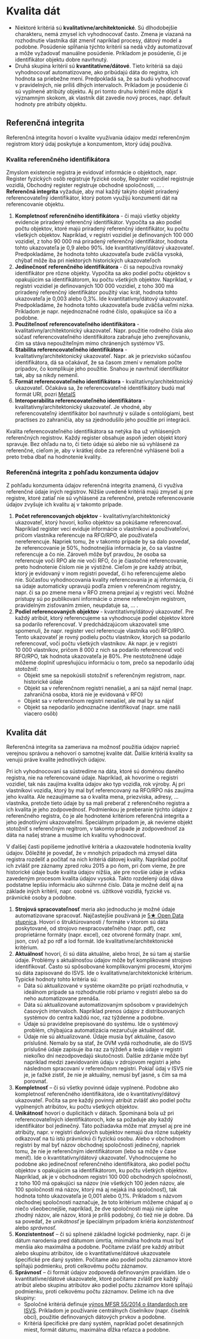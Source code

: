 # Kvalita dát

* Niektoré kritériá sú **kvalitatívne/architektonické**. Sú dlhodobejšie charakteru, nemá zmysel ich vyhodnocovať často. Zmena je viazaná na rozhodnutie vlastníka dát zmeniť napríklad procesy, dátový model a podobne. Posúdenie spĺňania týchto kritérií sa nedá vždy automatizovať a môže vyžadovať manuálne posúdenie. Príkladom je posúdenie, či je identifikátor objektu dobre navrhnutý. 
* Druhá skupina kritérií sú **kvantitatívne/dátové**. Tieto kritériá sa dajú vyhodnocovať automatizovane, ako pribúdajú dáta do registra, ich hodnota sa priebežne mení. Predpokladá sa, že sa budú vyhodnocovať v pravidelných, nie príliš dlhých intervaloch. Príkladom je posúdenie či sú vyplnené atribúty objektu. Aj pri tomto druhu kritérií môže dôjsť k významným skokom, ak vlastník dát zavedie nový proces, napr. default hodnoty pre atribúty objektu.



## Referenčná integrita

Referenčná integrita hovorí o kvalite využívania údajov medzi referenčným registrom ktorý údaj poskytuje a konzumentom, ktorý údaj používa.

### Kvalita referenčného identifikátora

Zmyslom existencie registra je evidovať informácie o objektoch, napr. Register fyzických osôb registruje fyzické osoby, Register vozidiel registruje vozidlá, Obchodný register registruje obchodné spoločnosti, ... . **Referenčná integrita** vyžaduje, aby mal každý takýto objekt priradený referencovateľný identifikátor, ktorý potom využijú konzumenti dát na referencovanie objektu.

1. **Kompletnosť referenčného identifikátora** - či majú všetky objekty evidencie priradený referenčný identifikátor. Vypočíta sa ako podiel počtu objektov, ktoré majú priradený referenčný identifikátor, ku počtu všetkých objektov. Napríklad, v registri vozidiel je definovaných 100 000 vozidiel, z toho 90 000 má priradený referenčný identifikátor, hodnota tohto ukazovateľa je 0,9 alebo 90%. Ide kvantitatívny/dátový ukazovateľ. Predpokladáme, že hodnota tohto ukazovateľa bude zväčša vysoká, chýbať môže iba pri niektorých historických ukazovateľoch
1. **Jedinečnosť referenčného identifikátora** - či sa nepoužíva rovnaký identifikátor pre rôzne objekty. Vypočíta sa ako podiel počtu objektov s opakujúcim sa identifikátorom, ku počtu všetkých objektov. Napríklad, v registri vozidiel je definovaných 100 000 vozidiel, z toho 300 má priradený referenčný identifikátor použitý viac krát, hodnota tohto ukazovateľa je 0,003 alebo 0,3%. Ide kvantitatívny/dátový ukazovateľ. Predpokladáme, že hodnota tohto ukazovateľa bude zväčša veľmi nízka. Príkladom je napr. nejednoznačné rodné číslo, opakujúce sa ičo a podobne.
1. **Použiteľnosť referencovateľného identifikátora** - kvalitatívny/architektonický ukazovateľ. Napr. použitie rodného čísla ako súčasť referencovateľného identifikátora zabraňuje jeho zverejňovaniu, čím sa stáva nepoužiteľným mimo chránených systémov VS.
1. **Stabilita referencovateľného identifikátora** - kvalitatívny/architektonický ukazovateľ. Napr. ak je priezvisko súčasťou identifikátora, dá sa očakávať, že sa časom zmení v nemalom počte prípadov, čo komplikuje jeho použitie. Snahou je navrhnúť identifikátor tak, aby sa nikdy nemenil. 
1. **Formát referencovateľného identifikátora** - kvalitatívny/architektonický ukazovateľ. Očakáva sa, že referencovateľné identifikátory budú mať formát URI, pozri [MetaIS](https://metais.finance.gov.sk/howto/URI.URI/URI_HOWTO)
1. **Interoperabilita referencovateľného identifikátora** - kvalitatívny/architektonický ukazovateľ. Je vhodné, aby referencovateľný identifikátor bol navrhnutý v súlade s ontológiami, best practises zo zahraničia, aby sa zjednodušilo jeho použitie pri integrácii.

Kvalita referencovateľného identifikátora sa netýka iba už vyhlásených referenčných registrov. Každý register obsahuje aspoň jeden objekt ktorý spravuje. Bez ohľadu na to, či tieto údaje sú alebo nie sú vyhlásené za referenčné, cieľom je, aby v krátkej dobe za referenčné vyhlásené boli a preto treba dbať na hodnotenie kvality.


### Referenčná integrita z pohľadu konzumenta údajov

Z pohľadu konzumenta údajov referenčná integrita znamená, či využíva referenčné údaje iných registrov. Nižšie uvedené kritériá majú zmysel aj pre registre, ktoré zatiaľ nie sú vyhlásené za referenčné, pretože referencovanie údajov zvyšuje ich kvalitu aj v takomto prípade.

1. **Počet referencovaných objektov** - kvalitatívny/architektonický ukazovateľ, ktorý hovorí, koľko objektov sa pokúšame referencovať. Napríklad register vecí eviduje informácie o vlastníkovi a používateľovi, pričom vlastníka referencuje na RFO/RPO, ale používateľa nereferencuje. Napriek tomu, že v takomto prípade by sa dalo povedať, že referencovanie je 50%, hodnotnejšia informácia je, čo sa vlastne referencuje a čo nie. Zároveň môže byť pravdou, že osoba sa referencuje voči RPO ale nie voči RFO, čo je čiastočné referencovanie, preto hodnotenie číslom nie je výstižné. Cieľom je pre každý atribút, ktorý je evidovaný v inom registri povedať, či ho referencujeme alebo nie. Súčasťou vyhodnocovania kvality referencovania je aj informácia, či sa údaje automaticky upravujú podľa zmien v referenčnom registry, napr. či sa po zmene mena v RFO zmena prejaví aj v registri vecí. Možné prístupy sú po publikovaní informácie o zmene referečným registrom, pravidelným zisťovaním zmien, neupdatuje sa, ... .
1. **Podiel referencovaných objektov** - kvantitatívny/dátový ukazovateľ. Pre každý atribút, ktorý referencujeme sa vyhodnocuje podiel objektov ktoré sa podarilo referencovať. V predchádzajúcom ukazovateli sme spomenuli, že napr. register vecí referencuje vlastníka voči RFO/RPO. Tento ukazovateľ je rovný podielu počtu vlastníkov, ktorých sa podarilo referencovať, voči počtu všetkých vlastníkov. Ak napr. je v registri 10 000 vlastníkov, pričom 8 000 z nich sa podarilo referencovať voči RFO/RPO, tak hodnota ukazovateľa je 80%. Pre nestotožnené údaje môžeme doplniť upresňujúcu informáciu o tom, prečo sa nepodarilo údaj stotožniť: 
    * Objekt sme sa nepokúsili stotožniť s referenčným registrom, napr. historické údaje
    * Objekt sa v referenčnom registri nenašiel, a ani sa nájsť nemal (napr. zahraničná osoba, ktorá nie je evidovaná v RFO)
    * Objekt sa v referenčnom registri nenašiel, ale mal by sa nájsť
    * Objekt sa nepodarilo jednoznačne identifikovať (napr. sme našli viacero osôb)

	
	
  
## Kvalita dát

Referenčná integrita sa zameriava na možnosť použitia údajov naprieč verejnou správou a nehovorí o samotnej kvalite dát. Ďalšie kritériá kvality sa venujú práve kvalite jednotlivých údajov.

Pri ich vyhodnocovaní sa sústredíme na dáta, ktoré sú doménou daného registra, nie na referencované údaje. Napríklad, ak hovoríme o registri vozidiel, tak nás zaujíma kvalita údajov ako typ vozidla, rok výroby. Aj pri vlastníkovi vozidla, ktorý by mal byť referencovaný na RFO/RPO nás zaujíma jeho kvalita. Ale nezaujímame sa o kvalita mena, priezviska, adresy, ... vlastníka, pretože tieto údaje by sa mali preberať z referenčného registra a ich kvalita je jeho zodpovednosť. Podmienkou je preberanie týchto údajov z referenčného registra, čo je ale hodnotené kritériom referenčná integrita a jeho jednotlivými ukazovateľmi. Špeciálnym prípadom je, ak nevieme objekt stotožniť s referenčným regitrom, v takomto prípade je zodpovednosť za dáta na našej strane a musíme ich kvalitu vyhodnocovať.

V ďalšej časti popíšeme jednotlivé kritéria a ukazovatele hodnotenia kvality údajov. Dôležité je povedať, že v mnohých prípadoch má zmysel dáta registra rozdeliť a počítať na nich kritériá dátovej kvality. Napríklad počítať ich zvlášť pre záznamy zpred roku 2015 a po ňom, pri čom vieme, že pre historické údaje bude kvalita údajov nižšia, ale pre novšie údaje je vďaka zavedeným procesom kvalita údajov vysoká. Takto rozdelený údaj dáva podstatne lepšiu informáciu ako súhrnné číslo. Dáta je možné deliť aj na základe iných kritérií, napr. osobné vs. úžitkové vozidlá, fyzické vs. právnické osoby a podobne.


1. **Strojová spracovateľnosť** meria ako jednoducho je možné údaje automatizovane spracovať. Najčastejšie používaná je [5★ Open Data stupnica](https://5stardata.info/en/). Hovorí o štruktúrovanosti / formáte v ktorom sú dáta poskytované, od strojovo nespracovateľného (napr. pdf), cez proprietárne formáty (napr. excel), cez otvorené formáty (napr. xml, json, csv) až po rdf a lod formát. Ide kvalitatívne/architektonické kritérium.
1. **Aktuálnosť** hovorí, či sú dáta aktuálne, alebo hrozí, že sú tam aj staršie údaje. Problémy s aktuálnosťou údajov môže byť komplikované strojovo identifikovať. Často sú spôsobované komplikovanými procesmi, ktorými sú dáta zapisované do ISVS. Ide o kvalitatívne/architektonické kritérium. Typické hodnoty tohto kritéria sú:
    * Dáta sú aktualizované v systéme okamžite po prijatí rozhodnutia, v ideálnom prípade sa rozhodnutie robí priamo v registri alebo sa do neho automatizovane prenáša.
	* Dáta sú aktualizované automatizovaným spôsobom v pravidelných časových intervaloch. Napríklad prenos údajov z distribuovaných systémov do centra každú noc, raz týždenne a podobne.
	* Údaje sú pravidelne prepisované do systému. Ide o systémový problém, chýbajúca automatizácia nezaručuje aktuálnosť dát.
	* Údaje nie sú aktualizované.
Údaje musia byť aktuálne, časovo príslušné. Nemalo by sa stať, že OVM vydá rozhodnutie, ale do ISVS príslušné údaje zapisuje iba raz za týždeň a teda údaje v registri niekoľko dní nezodpovedajú skutočnosti. 
Ďalšie zdržanie môže byť napríklad medzi zaevidovaním údaju v zdrojovom registri a jeho následnom spracovaní v referenčnom registri. 
Pokiaľ údaj v ISVS nie je, je ťažké zistiť, že nie je aktuálny, nemusí byť jasné, s čím sa má porovnať. 
1. **Kompletnosť** – či sú všetky povinné údaje vyplnené. Podobne ako kompletnosť referenčného identifikátora, ide o kvantitatívny/dátový ukazovateľ. Počíta sa pre každý povinný atribút zvlášť ako podiel počtu vyplnených atribútov, ku počtu všetkých objektov.
1. **Unikátnosť** hovorí o duplicitách v dátach. Spomínaná bola už pri referencovateľných identifikátoroch, kde sa požaduje aby každý identifikátor bol jedinečný. Táto požiadavka môže mať zmysel aj pre iné atribúty, napr. v registri daňových subjektov nemajú dva rôzne subjekty odkazovať na tú istú právnickú či fyzickú osobu. Alebo v obchodnom registri by mal byť názov obchodnej spoločnosti jedinečný, napriek tomu, že nie je referenčným identifikátorom (lebo sa môže v čase meniť). Ide o kvantitatívny/dátový ukazovateľ. Vyhodnocujeme ho podobne ako jedinečnosť referenčného identifikátora, ako podiel počtu objektov s opakujúcim sa identifikátorom, ku počtu všetkých objektov. Napríklad, ak je v obchodnom registri 100 000 obchodných spoločností, z toho 100 má opakujúci sa názov (nie všetkých 100 jeden názov, ale 100 spoločností má názov, ktorý má aj nejaká iná spoločnosť), tak hodnota tohto ukazovateľa je 0,001 alebo 0,1%. Príkladom s názvom obchodnej spoločnosti naznačuje, že toto kritérium môžeme chápať aj o niečo všeobecnejšie, napríklad, že dve spoločnosti majú nie úplne zhodný názov, ale názov, ktorá je príliš podobný, čo tiež nie je dobre. Dá sa povedať, že _unikátnosť_ je špeciálnym prípadom kriéria _konzistentnosť_ alebo _správnosť_.
1. **Konzistentnosť** – či sú splnené základné logické podmienky, napr. či je dátum narodenia pred dátumom úmrtia, minimálna hodnota musí byť menšia ako maximálna a podobne. Počítame zvlášť pre každý atribút alebo skupinu atribútov, ide o kvantitatívne/dátové ukazovatele špecifické pre daný systém. Počítame ako podiel počtu záznamov ktoré spĺňajú podmienku, proti celkovému počtu záznamov.
1. **Správnosť** – či formát údajov zodpovedá definovaným pravidlám. Ide o kvantitatívne/dátové ukazovatele, ktoré počítame zvlášť pre každý atribút alebo skupinu atribútov ako podiel počtu záznamov ktoré spĺňajú podmienku, proti celkovému počtu záznamov. Delíme ich na dve skupiny:
    * Spoločné kritériá definuje [výnos MFSR 55/2014 o štandardoch pre ISVS](https://www.vicepremier.gov.sk/sekcie/informatizacia/governance-a-standardy/standardy-isvs/vynos-o-standardoch/index.html). Príkladom je používanie centrálnych číselníkov (napr. číselník obcí), použitie definovaných dátových prvkov a podobne.
	* Kritériá špecifické pre daný systém, napríklad počet desatinných miest, formát dátumu, maximálna dĺžka reťazca a podobne.